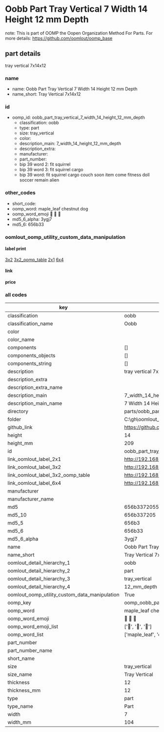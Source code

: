 # Oobb Part Tray Vertical 7 Width 14 Height 12 mm Depth  

note: This is part of OOMP the Oopen Organization Method For Parts. For more details: https://github.com/oomlout/oomp_base

##  part details
  



tray vertical 7x14x12



### name
* name: Oobb Part Tray Vertical 7 Width 14 Height 12 mm Depth
* name_short: Tray Vertical 7x14x12 
### id
* oomp_id: oobb_part_tray_vertical_7_width_14_height_12_mm_depth
  * classification: oobb
  * type: part
  * size: tray_vertical
  * color: 
  * description_main: 7_width_14_height_12_mm_depth
  * description_extra: 
  * manufacturer: 
  * part_number: 
  * bip 39 word 2: fit squirrel
  * bip 39 word 3: fit squirrel cargo
  * bip 39 word: fit squirrel cargo couch soon item come fitness doll soccer remain alien

### other_codes
* short_code: 
* oomp_word: maple_leaf chestnut dog
* oomp_word_emoji :maple_leaf: :chestnut: :dog:
* md5_6_alpha: 3ygj7
* md5_6: 656b33






### oomlout_oomp_utility_custom_data_manipulation
#### label print
[3x2](http://192.168.1.245:1112/?label=oomp%203ygj7)
[3x2_oomp_table](http://192.168.1.108:1112/?label=oomp%203ygj7)
[2x1](http://192.168.1.242:1112/?label=oomp%203ygj7)
[6x4](http://192.168.1.55:1112/?label=oomp%203ygj7)    

#### link

                              

#### price







### all codes 
| key | value |  
| --- | --- |  
| classification | oobb |  
| classification_name | Oobb |  
| color |  |  
| color_name |  |  
| components | [] |  
| components_objects | [] |  
| components_string | [] |  
| description | tray vertical 7x14x12 |  
| description_extra |  |  
| description_extra_name |  |  
| description_main | 7_width_14_height_12_mm_depth |  
| description_main_name | 7 Width 14 Height 12 mm Depth |  
| directory | parts/oobb_part_tray_vertical_7_width_14_height_12_mm_depth |  
| folder | C:\gh\oomlout_oobb_version_4_generated_parts\parts\oobb_part_tray_vertical_7_width_14_height_12_mm_depth |  
| github_link | https://github.com/oomlout/oomlout_oomp_part_src/tree/main/parts/oobb_part_tray_vertical_7_width_14_height_12_mm_depth |  
| height | 14 |  
| height_mm | 209 |  
| id | oobb_part_tray_vertical_7_width_14_height_12_mm_depth |  
| link_oomlout_label_2x1 | http://192.168.1.242:1112/?label=oomp%203ygj7 |  
| link_oomlout_label_3x2 | http://192.168.1.245:1112/?label=oomp%203ygj7 |  
| link_oomlout_label_3x2_oomp_table | http://192.168.1.108:1112/?label=oomp%203ygj7 |  
| link_oomlout_label_6x4 | http://192.168.1.55:1112/?label=oomp%203ygj7 |  
| manufacturer |  |  
| manufacturer_name |  |  
| md5 | 656b33720557e5c1db67a30e4574eabe |  
| md5_10 | 656b337205 |  
| md5_5 | 656b3 |  
| md5_6 | 656b33 |  
| md5_6_alpha | 3ygj7 |  
| name | Oobb Part Tray Vertical 7 Width 14 Height 12 mm Depth |  
| name_short | Tray Vertical 7x14x12  |  
| oomlout_detail_hierarchy_1 | oobb |  
| oomlout_detail_hierarchy_2 | part |  
| oomlout_detail_hierarchy_3 | tray_vertical |  
| oomlout_detail_hierarchy_4 | 12_mm_depth |  
| oomlout_oomp_utility_custom_data_manipulation | True |  
| oomp_key | oomp_oobb_part_tray_vertical_7_width_14_height_12_mm_depth |  
| oomp_word | maple_leaf chestnut dog |  
| oomp_word_emoji | :maple_leaf: :chestnut: :dog: |  
| oomp_word_emoji_list | [':maple_leaf:', ':chestnut:', ':dog:'] |  
| oomp_word_list | ['maple_leaf', 'chestnut', 'dog'] |  
| part_number |  |  
| part_number_name |  |  
| short_name |  |  
| size | tray_vertical |  
| size_name | Tray Vertical |  
| thickness | 12 |  
| thickness_mm | 12 |  
| type | part |  
| type_name | Part |  
| width | 7 |  
| width_mm | 104 |  
